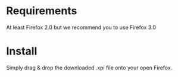 # Requirements #

At least Firefox 2.0 but we recommend you to use Firefox 3.0

# Install #

Simply drag & drop the downloaded .xpi file onto your open Firefox.